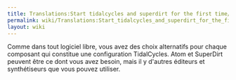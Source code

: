 ```yaml
---
title: Translations:Start tidalcycles and superdirt for the first time/15/fr
permalink: wiki/Translations:Start_tidalcycles_and_superdirt_for_the_first_time/15/fr/
layout: wiki
---
```


Comme dans tout logiciel libre, vous avez des choix alternatifs pour
chaque composant qui constitue une configuration TidalCycles. Atom et
SuperDirt peuvent être ce dont vous avez besoin, mais il y d'autres
éditeurs et synthétiseurs que vous pouvez utiliser.

